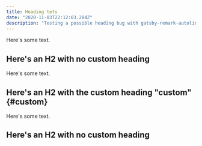 ```yaml
---
title: Heading tets
date: "2020-11-03T22:12:03.284Z"
description: "Testing a possible heading bug with gatsby-remark-autolink-headings"
---
```


Here's some text.

## Here's an H2 with no custom heading

Here's some text.

## Here's an H2 with the custom heading "custom" {#custom}

Here's some text.

## Here's an H2 with no custom heading
